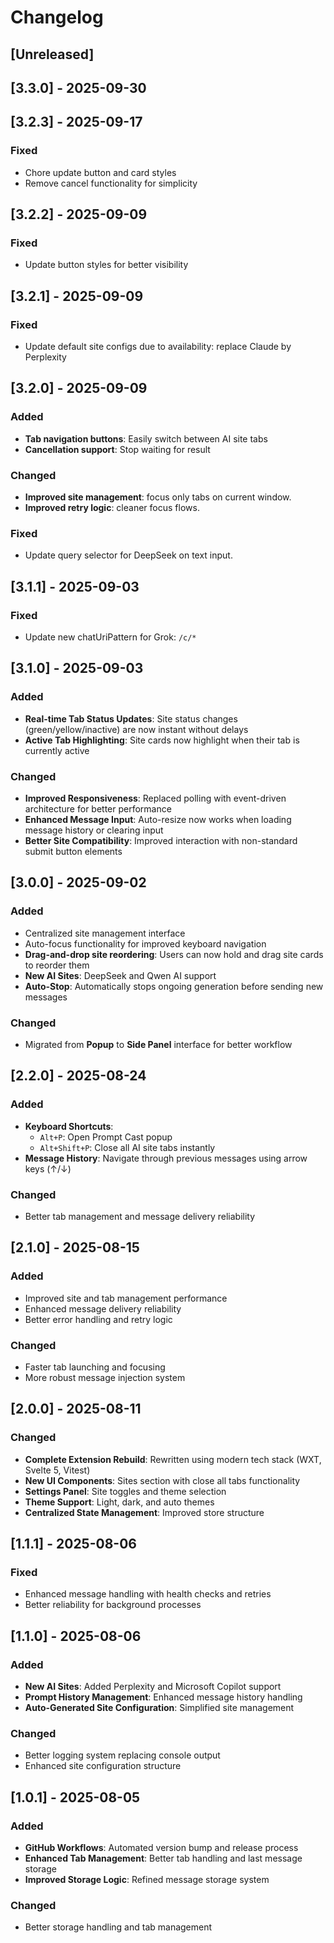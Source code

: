 # Changelog

## [Unreleased]

## [3.3.0] - 2025-09-30

## [3.2.3] - 2025-09-17

### Fixed

- Chore update button and card styles
- Remove cancel functionality for simplicity

## [3.2.2] - 2025-09-09

### Fixed

- Update button styles for better visibility

## [3.2.1] - 2025-09-09

### Fixed

- Update default site configs due to availability: replace Claude by Perplexity

## [3.2.0] - 2025-09-09

### Added

- **Tab navigation buttons**: Easily switch between AI site tabs
- **Cancellation support**: Stop waiting for result

### Changed

- **Improved site management**: focus only tabs on current window.
- **Improved retry logic**: cleaner focus flows.

### Fixed

- Update query selector for DeepSeek on text input.

## [3.1.1] - 2025-09-03

### Fixed

- Update new chatUriPattern for Grok: `/c/*`

## [3.1.0] - 2025-09-03

### Added

- **Real-time Tab Status Updates**: Site status changes (green/yellow/inactive) are now instant without delays
- **Active Tab Highlighting**: Site cards now highlight when their tab is currently active

### Changed

- **Improved Responsiveness**: Replaced polling with event-driven architecture for better performance
- **Enhanced Message Input**: Auto-resize now works when loading message history or clearing input
- **Better Site Compatibility**: Improved interaction with non-standard submit button elements

## [3.0.0] - 2025-09-02

### Added

- Centralized site management interface
- Auto-focus functionality for improved keyboard navigation
- **Drag-and-drop site reordering**: Users can now hold and drag site cards to reorder them
- **New AI Sites**: DeepSeek and Qwen AI support
- **Auto-Stop**: Automatically stops ongoing generation before sending new messages

### Changed

- Migrated from **Popup** to **Side Panel** interface for better workflow

## [2.2.0] - 2025-08-24

### Added

- **Keyboard Shortcuts**:
  - `Alt+P`: Open Prompt Cast popup
  - `Alt+Shift+P`: Close all AI site tabs instantly
- **Message History**: Navigate through previous messages using arrow keys (↑/↓)

### Changed

- Better tab management and message delivery reliability

## [2.1.0] - 2025-08-15

### Added

- Improved site and tab management performance
- Enhanced message delivery reliability
- Better error handling and retry logic

### Changed

- Faster tab launching and focusing
- More robust message injection system

## [2.0.0] - 2025-08-11

### Changed

- **Complete Extension Rebuild**: Rewritten using modern tech stack (WXT, Svelte 5, Vitest)
- **New UI Components**: Sites section with close all tabs functionality
- **Settings Panel**: Site toggles and theme selection
- **Theme Support**: Light, dark, and auto themes
- **Centralized State Management**: Improved store structure

## [1.1.1] - 2025-08-06

### Fixed

- Enhanced message handling with health checks and retries
- Better reliability for background processes

## [1.1.0] - 2025-08-06

### Added

- **New AI Sites**: Added Perplexity and Microsoft Copilot support
- **Prompt History Management**: Enhanced message history handling
- **Auto-Generated Site Configuration**: Simplified site management

### Changed

- Better logging system replacing console output
- Enhanced site configuration structure

## [1.0.1] - 2025-08-05

### Added

- **GitHub Workflows**: Automated version bump and release process
- **Enhanced Tab Management**: Better tab handling and last message storage
- **Improved Storage Logic**: Refined message storage system

### Changed

- Better storage handling and tab management
